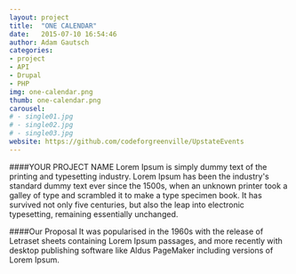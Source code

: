 ```yaml
---
layout: project
title:  "ONE CALENDAR"
date:   2015-07-10 16:54:46
author: Adam Gautsch
categories:
- project
- API
- Drupal
- PHP
img: one-calendar.png
thumb: one-calendar.png
carousel:
# - single01.jpg
# - single02.jpg
# - single03.jpg
website: https://github.com/codeforgreenville/UpstateEvents
---
```

####YOUR PROJECT NAME
Lorem Ipsum is simply dummy text of the printing and typesetting industry. Lorem Ipsum has been the industry's standard dummy text ever since the 1500s, when an unknown printer took a galley of type and scrambled it to make a type specimen book. It has survived not only five centuries, but also the leap into electronic typesetting, remaining essentially unchanged.

####Our Proposal
It was popularised in the 1960s with the release of Letraset sheets containing Lorem Ipsum passages, and more recently with desktop publishing software like Aldus PageMaker including versions of Lorem Ipsum.
